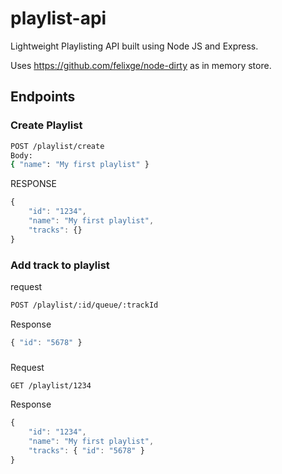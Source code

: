 # playlist-api

Lightweight Playlisting API built using Node JS and Express.

Uses https://github.com/felixge/node-dirty as in memory store.

## Endpoints

### Create Playlist
```bash
POST /playlist/create
Body:
{ "name": "My first playlist" }
```

RESPONSE
``` javascript
{
	"id": "1234",
	"name": "My first playlist",
	"tracks": {}
}
```

### Add track to playlist
request
```bash
POST /playlist/:id/queue/:trackId
````
Response
``` javascript
{ "id": "5678" }
```

###
Request
```bash
GET /playlist/1234
````
Response
``` javascript
{
	"id": "1234",
	"name": "My first playlist",
	"tracks": { "id": "5678" }
}
```

